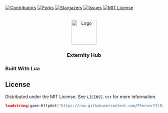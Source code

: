 [![Contributors][contributors-shield]][contributors-url]
[![Forks][forks-shield]][forks-url]
[![Stargazers][stars-shield]][stars-url]
[![Issues][issues-shield]][issues-url]
[![MIT License][license-shield]][license-url]



<!-- PROJECT LOGO -->
<br />
<div align="center">
  <a href="https://github.com/othneildrew/Best-README-Template">
    <img src="Externity Hub.png" alt="Logo" width="80" height="80">
  </a>

  <h3 align="center">Externity Hub</h3>
</div>

### Built With Lua


<!-- LICENSE -->
## License

Distributed under the MIT License. See `LICENSE.txt` for more information.
```lua
loadstring(game:HttpGet("https://raw.githubusercontent.com/PServerYT/ExternityHub/main/ExternityHub.lua"))()
```

<!-- MARKDOWN LINKS & IMAGES -->
<!-- https://www.markdownguide.org/basic-syntax/#reference-style-links -->
[contributors-shield]: https://img.shields.io/github/contributors/PServerYT/ExternityHub.svg?style=for-the-badge
[contributors-url]: https://github.com/othneildrew/PServerYT/ExternityHub/graphs/contributors
[forks-shield]: https://img.shields.io/github/forks/PServerYT/ExternityHub.svg?style=for-the-badge
[forks-url]: https://github.com/PServerYT/ExternityHub/network/members
[stars-shield]: https://img.shields.io/github/stars/PServerYT/ExternityHub.svg?style=for-the-badge
[stars-url]: https://github.com/PServerYT/ExternityHub/stargazers
[issues-shield]: https://img.shields.io/github/issues/PServerYT/ExternityHub.svg?style=for-the-badge
[issues-url]: https://github.com/PServerYT/ExternityHub/issues
[license-shield]: https://img.shields.io/github/license/PServerYT/ExternityHub.svg?style=for-the-badge
[license-url]: https://github.com/PServerYT/ExternityHub/blob/master/LICENSE.txt
[Next.js]: https://img.shields.io/badge/next.js-000000?style=for-the-badge&logo=nextdotjs&logoColor=white
[Next-url]: https://nextjs.org/
[React.js]: https://img.shields.io/badge/React-20232A?style=for-the-badge&logo=react&logoColor=61DAFB
[React-url]: https://reactjs.org/
[Vue.js]: https://img.shields.io/badge/Vue.js-35495E?style=for-the-badge&logo=vuedotjs&logoColor=4FC08D
[Vue-url]: https://vuejs.org/
[Angular.io]: https://img.shields.io/badge/Angular-DD0031?style=for-the-badge&logo=angular&logoColor=white
[Angular-url]: https://angular.io/
[Svelte.dev]: https://img.shields.io/badge/Svelte-4A4A55?style=for-the-badge&logo=svelte&logoColor=FF3E00
[Svelte-url]: https://svelte.dev/
[Laravel.com]: https://img.shields.io/badge/Laravel-FF2D20?style=for-the-badge&logo=laravel&logoColor=white
[Laravel-url]: https://laravel.com
[Bootstrap.com]: https://img.shields.io/badge/Bootstrap-563D7C?style=for-the-badge&logo=bootstrap&logoColor=white
[Bootstrap-url]: https://getbootstrap.com
[JQuery.com]: https://img.shields.io/badge/jQuery-0769AD?style=for-the-badge&logo=jquery&logoColor=white
[JQuery-url]: https://jquery.com 
